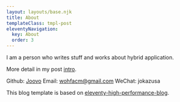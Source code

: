 ```yaml
---
layout: layouts/base.njk
title: About
templateClass: tmpl-post
eleventyNavigation:
  key: About
  order: 3
---
```


I am a person who writes stuff and works about hybrid application.

More detail in my post [intro](/posts/intro/).

Github: [Joovo](http://github.com/joovo)
Email: wohfacm@gmail.com
WeChat: jokazusa

This blog template is based on [eleventy-high-performance-blog](https://www.industrialempathy.com/posts/eleventy-high-performance-blog/).

